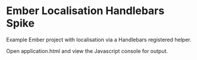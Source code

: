 Ember Localisation Handlebars Spike
=================

Example Ember project with localisation via a Handlebars registered helper.

Open application.html and view the Javascript console for output.
